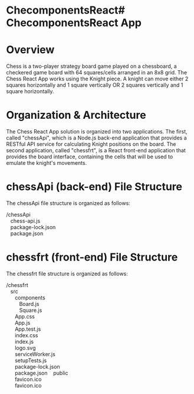 # ChecomponentsReact# ChecomponentsReact App

# Overview
Chess is a two-player strategy board game played on a chessboard, a checkered game board
with 64 squares/cells arranged in an 8x8 grid. The Chess React App works using the Knight
piece. A knight can move either 2 squares horizontally and 1 square vertically OR 2 squares
vertically and 1 square horizontally.

# Organization & Architecture
The Chess React App solution is organized into two applications. The first, called "chessApi", which is a Node.js back-end application that provides a RESTful API service for calculating Knight positions on the board. The second application, called "chessfrt", is a React front-end application that provides the board interface, containing the cells that will be used to emulate the knight's movements.

# chessApi (back-end) File Structure
The chessApi file structure is organized as follows:

/chessApi<br/>
&nbsp;&nbsp;&nbsp;chess-api.js<br/>
&nbsp;&nbsp;&nbsp;package-lock.json<br/>
&nbsp;&nbsp;&nbsp;package.json<br/>
  
# chessfrt (front-end) File Structure
The chessfrt file structure is organized as follows:

/chessfrt<br/>
&nbsp;&nbsp;&nbsp;src<br/>
&nbsp;&nbsp;&nbsp;&nbsp;&nbsp;&nbsp;components<br/>
&nbsp;&nbsp;&nbsp;&nbsp;&nbsp;&nbsp;&nbsp;&nbsp;&nbsp;Board.js<br/>
&nbsp;&nbsp;&nbsp;&nbsp;&nbsp;&nbsp;&nbsp;&nbsp;&nbsp;Square.js<br/>
&nbsp;&nbsp;&nbsp;&nbsp;&nbsp;&nbsp;App.css<br/>
&nbsp;&nbsp;&nbsp;&nbsp;&nbsp;&nbsp;App.js<br/>
&nbsp;&nbsp;&nbsp;&nbsp;&nbsp;&nbsp;App.test.js<br/>
&nbsp;&nbsp;&nbsp;&nbsp;&nbsp;&nbsp;index.css<br/>
&nbsp;&nbsp;&nbsp;&nbsp;&nbsp;&nbsp;index.js<br/>
&nbsp;&nbsp;&nbsp;&nbsp;&nbsp;&nbsp;logo.svg<br/>
&nbsp;&nbsp;&nbsp;&nbsp;&nbsp;&nbsp;serviceWorker.js<br/>
&nbsp;&nbsp;&nbsp;&nbsp;&nbsp;&nbsp;setupTests.js<br/>
&nbsp;&nbsp;&nbsp;&nbsp;&nbsp;&nbsp;package-lock.json<br/>
&nbsp;&nbsp;&nbsp;&nbsp;&nbsp;&nbsp;package.json
&nbsp;&nbsp;&nbsp;public<br/>
&nbsp;&nbsp;&nbsp;&nbsp;&nbsp;&nbsp;favicon.ico<br/>
&nbsp;&nbsp;&nbsp;&nbsp;&nbsp;&nbsp;favicon.ico<br/>




